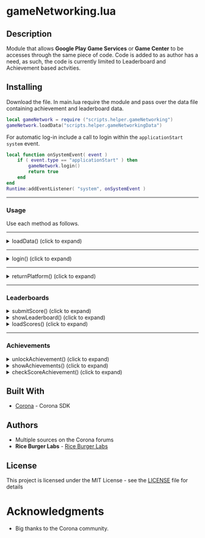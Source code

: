 # gameNetworking.lua
## Description

Module that allows **Google Play Game Services** or **Game Center** to be accesses through the same piece of code.  Code is added to as author has a need, as such, the code is currently limited to Leaderboard and Achievement based actvities.

## Installing
Download the file. In main.lua require the module and pass over the data file containing achievement and leaderboard data.
```lua
local gameNetwork = require ("scripts.helper.gameNetworking")
gameNetwork.loadData("scripts.helper.gameNetworkingData")
```
For automatic log-in include a call to login within the `applicationStart` `system` event.
```lua
local function onSystemEvent( event ) 
    if ( event.type == "applicationStart" ) then
		gameNetwork.login()
        return true
    end
end
Runtime:addEventListener( "system", onSystemEvent )
```

----------

### Usage
Use each method as follows.

----------

<details>
<summary>loadData() (click to expand)</summary>

## loadData()
### Overview
Loads achievement and leaderboard data from specified file.
### Syntax
`loadData( file )` 

### Parameter Reference
**file (required)** - *path* - path to file containing data

##### Linked file should take the following format.
 ```lua
 local public = {}

public.leaderBoards = {
	bestScore = {
		GPGS = "fdfsfsfsdfrvevver",
		gameCenter = "com.test.leaderboardname"
	}	
}

public.achievements = {
	A_WAVE_1_COMPLETED = {
		points = 10,
		GPGS = 'dfsdfsfsdfsdss',
		gameCenter = 'com.test.Wave_1_Completed'
	},
	A_50_POINTS = {
		points = 50,
		android = 'dfsfdsfscdscdscs',
		gameCenter = 'com.test.50_POINTS'
	},
	A_DOUBLE_UP = {
		GPGS = 'vsddvsvsv',
		gameCenter = 'com.test.DOUBLE_UP'
	},
	A_Lives_again = {
		GPGS = 'brebrbefbbfdbdfdb',
		gameCenter = 'com.test.LIVES_AGAIN'
	},
}

return public
```

##### Notes
- The key given on each node (e.g. `bestScore` or `A_50_POINTS`) will be the values you will use when submitting or retrieving achievements or scores in your code (see examples below).
- `GPGS = ` and `gameCenter =` expect a string that corresponds to the Achievement or Leaderboard IDs in the corresponding store.
-  `Points` can be used for incremental achievements where points are used. i.e pass over a score or point value to `checkScoreAchievement()` (see notes later) and it will automatically process it and give the appropriate achievement.
</details>

----------

<details>
<summary>login() (click to expand)</summary>
	
## login()

### Overview

Logs into the either **Google Play Game Services** or **Game Center**.

### Syntax
`login( params )`

### Parameter Reference

**params (optional)** - *table*

----------

#### Generic (work across both Android and iOS)

- **successLoginCallback (optional)** - *function* - will be called when a login attempt succeeds
- **failLogInCallback (optional)** - *function* - will be called when a login attempt fails

#### GPGS (Android)
- **loggedOutCallback (optional)** - *function* - will be called when user logs our
- **userInitiated (optional)** *Boolean* - If `true`, a sign-in dialog will appear if the user is not logged in. Use this when the user specifically wants to log in via a UI button/element instead of being logged in automatically. Default is `false`
</details>

----------

<details>
<summary>returnPlatform() (click to expand)</summary>

## returnPlatform()
### Overview
Returns the current platform.  Good for when you want your main code to execute differently for specific plaforms i.e. loading the right image etc.
### Syntax
`returnPlatform()`
</details>

----------

### Leaderboards

<details>
<summary>submitScore() (click to expand)</summary>

## submitScore()

### Overview

Submits a score to a specific leaderboard on the corresponding platform.

### Syntax
`submitScore( score, leaderboard, params )`

### Parameter Reference

#### Generic (work across both Android and iOS)
**score (required)** - *interger* - The score value.

**leaderboard (required)** - *string* - Reference of the Leaderboard to submit to. Note - this is not the `leaderboardID` that you use with the actual stores, but rather the key given in the data file specified in `loadData()` i.e `bestScore`

#### GPGS (Android)
**params (optional)** - *table*
- **listener** - *function* - Listener function which receives a submit event.
- **tag** - *String*- Optional additional info. Must be  URL-encoded  and a maximum size of 64 bytes.

</details>

<details>
<summary>showLeaderboard() (click to expand)</summary>

## showLeaderboard()

### Overview

Shows a specific leaderboard, or all leaderboards.

### Syntax
`showLeaderboard( leaderboard, params )`

### Parameter Reference

#### Generic (work across both Android and iOS)
**leaderboard (required)** - *string* - Reference of the Leaderboard to show. Note - this is not the `leaderboardID` that you use with the actual stores, but rather the key given in the data file specified in `loadData()` i.e `bestScore`

#### GPGS (Android)
**params (optional)** - *table*
- **friendsOnly  (optional)** *Boolean* - If  `true`, loads only scores for the current player's friends.
- **timeSpan (optional)**  - One of the following values:
	-   `"all time"`  — all scores (default).
	-   `"weekly"`  — scores from the week.
	-   `"daily"`  — scores from the day.

</details>

<details>
<summary>loadScores() (click to expand)</summary>

## loadScores()

### Overview

Retrieves scores from a specified leaderboard.

### Syntax
`loadScores( leaderboard, params )`

### Parameter Reference

----------

#### Generic (work across both Android and iOS)
 **leaderboard (required)** - Leaderboard ID from which to load scores.
 
**params (required)** - *table*

 - **friendsOnly  (optional)** *Boolean* - If  `true`, loads only scores for the current player's friends.
- **timeSpan (optional)**  - One of the following values:
	-   `"all time"`  — all scores (default).
	-   `"weekly"`  — scores from the week.
	-   `"daily"`  — scores from the day.

- **callback (optional)** - Listener function which receives a [oadScores event.

----------
#### GPGS (Android)
- **reload  (optional)** *Boolean* - If  `true`, the data will be retrieved fresh, not from a cache.
- **position  (optional)** One of the following values:
	-   `"top"`  — the top scores (default).
	-   `"single"`  — the current player's score.
	-   `"centered"`  — scores around the current player's score.

- **limit  (optional)** *Number* - Number of scores to load. The maximum and default is  `25`.

----------
#### Game Center (iOS)
**rangeLow** and **rangeHigh** - Optional two integer values. The first value is a start index and the second value is the number of players to retrieve (less than 100). The default range is `{ 1,25 }`

</details>

----------

### Achievements

<details>
<summary>unlockAchievement() (click to expand)</summary>

## unlockAchievement()

### Overview

Unlocks an achievement.

### Syntax
`unlockAchievement( achievement, params )`

### Parameter Reference

----------

#### Generic (work across both Android and iOS)

**achievement (required)** - *string* - Reference of the Achievement to submit unlock. Note - this is not the `achievementID` that you use with the actual stores, but rather the key given in the data file specified in `loadData()` i.e `A_WAVE_1_COMPLETED`

**params (optional)** - *table*

- **callback (optional)** - *function* - callback function which receives an unlock event.

----------
#### Game Center (iOS)

- **showsCompletionBanner (optional)**  - *boolean* - if set to `true`, will cause Apple to automatically show a completion banner when `percentComplete` reaches `100`
- **percentComplete (optional)** - *interger* -  represents the completion percentage of the achievement. Setting this value to `100` will fully unlock the achievement. If this field is omitted, it's assumed this value is `100`

</details>

<details>
<summary>showAchievements() (click to expand)</summary>

## showAchievements()

### Overview

Shows all achievements.

### Syntax
`showAchievements(  params )`

### Parameter Reference

**params (optional)** - *table*

#### Generic (work across both Android and iOS)

- **listener (optional)** - *function* - Listener function which receives a show event.

----------
#### GPGS (Android)
- **reload (optional)** - *boolean* - If `true` (default) then `load` will be called with a `reload` value of `true` to force it load new values and not cached ones.

</details>

<details>
<summary>checkScoreAchievement() (click to expand)</summary>

## checkScoreAchievement()

### Overview

Checks score values of score based achievements, submits achievement if required..

### Syntax
`checkScoreAchievement( score )`

### Parameter Reference

#### Generic (work across both Android and iOS)

**score (required)** - *number* - the score that needs to be checked against achievement list

</details>

## Built With
* [Corona](https://coronalabs.com/) - Corona SDK

## Authors

* Multiple sources on the Corona forums
* **Rice Burger Labs** - [Rice Burger Labs](http://www.riceburgerlabs.com)

## License

This project is licensed under the MIT License - see the [LICENSE](../LICENSE) file for details

# Acknowledgments
* Big thanks to the Corona community.

